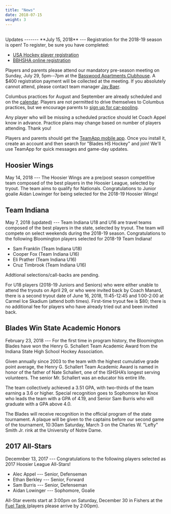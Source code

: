 ```yaml
---
title: "News"
date: 2018-07-15
weight: 3
---
```


<div class="sponsorcontainer">
  <a id="news-a1" href="#"><img id="news-s1" class="image sponsor"></a>
  <a id="news-a2" href="#"><img id="news-s2" class="image sponsor"></a>
</div>
Updates
-------
**July 15, 2018** --- Registration for the 2018-19 season is open!
To register, be sure you have completed:

  - [USA Hockey player registration](https://www.usahockeyregistration.com)
  - [BBHSHA online registration](https://docs.google.com/forms/d/e/1FAIpQLSf2Hl7zl6fLoezWyKQAnQHIzjb8EP3ZYeku_wY27V4ouLSGEw/viewform?usp=sf_link)

Players and parents please attend our mandatory pre-season meeting on
Sunday, July 29, 5pm--7pm at the [Basswood Apartments
Clubhouse][basswood]. A $400 registration payment will be collected at
the meeting. If you absolutely cannot attend, please contact team
manager [Jay Baer][jay].

Columbus practices for August and September are already scheduled and
on the [calendar][cal]. Players are not permitted to drive themselves
to Columbus practices, but we encourage parents to [sign up for
car-pooling][carpool].

Any player who will be missing a scheduled practice should let
Coach Appel know in advance. Practice plans may change based on number
of players attending. Thank you!

Players and parents should get the [TeamApp mobile
app][teamapp]. Once you install it, create an account and then search
for "Blades HS Hockey" and join! We'll use TeamApp for quick messages
and game-day updates.

[carpool]: https://www.signupgenius.com/go/10C084BACAA28A0FA7-blades7/15646395
[teamapp]: https://www.teamapp.com/app
[cal]: https://calendar.google.com/calendar/embed?src=epsc9ra4unbaelg6bns4r4ifro%40group.calendar.google.com&ctz=America/New_York


Hoosier Wings
-------------
May 14, 2018 --- The Hoosier Wings are a pre/post season competitive
team composed of the best players in the Hoosier League, selected by
tryout. The team aims to qualify for Nationals. Congratulations to
Junior goalie Aidan Lowinger for being selected for the 2018-19
Hoosier Wings!

Team Indiana
------------
May 7, 2018 (updated) --- Team Indiana U18 and U16 are travel teams
composed of the best players in the state, selected by tryout. The
team will compete on select weekends during the 2018-19
season. Congratulations to the following Bloomington players selected
for 2018-19 Team Indiana!

- Sam Franklin (Team Indiana U18)
- Cooper Fox (Team Indiana U16)
- Eli Prather (Team Indiana U16)
- Cruz Timbrook (Team Indiana U16)

Addtional selections/call-backs are pending.

For U18 players (2018-19 Juniors and Seniors) who were either unable
to attend the tryouts on April 29, or who were invited back by Coach
Manard, there is a second tryout date of June 16, 2018, 11:45-12:45
and 1:00-2:00 at Carmel Ice Skadium (attend both times). First-time
tryout fee is $80; there is no additional fee for players who have
already tried out and been invited back.


Blades Win State Academic Honors
--------------------------------
February 23, 2018 --- For the first time in program history, the
Bloomington Blades have won the Henry G. Schallert Team Academic Award
from the Indiana State High School Hockey Association.

Given annually since 2003 to the team with the highest cumulative
grade point average, the Henry G. Schallert Team Academic Award is
named in honor of the father of Nate Schallert, one of the ISHSHA’s
longest serving volunteers. The senior Mr. Schallert was an educator
his entire life.

The team collectively achieved a 3.51 GPA, with two-thirds of the team
earning a 3.6 or higher. Special recognition goes to Sophomore
Ian Knox who leads the team with a GPA of 4.19, and Senior Sam Burris
who will graduate with a GPA above 4.0.

The Blades will receive recognition in the official program of the
state tournament. A plaque will be given to the captains before our
second game of the tournament, 10:30am Saturday, March 3 on the
Charles W. "Lefty" Smith Jr. rink at the University of Notre Dame.

2017 All-Stars
--------------
Decemnber 13, 2017 --- Congratulations to the following players selected as 2017 Hoosier League All-Stars!

- Alec Appel --- Senior, Defenseman
- Ethan Berkley --- Senior, Forward
- Sam Burris --- Senior, Defenseman
- Aidan Lowinger --- Sophomore, Goalie

All-Star events start at 3:00pm on
Saturday, December 30 in Fishers at the [Fuel Tank <span class="icon
fa-map-marker"></span>][fuel] (players please arrive by 2:00pm). 


[basswood]: https://www.google.com/maps/place/Basswood+Apartments,+1000+S+Basswood+Cir,+Bloomington,+IN+47403/@39.1518655,-86.5708355,17z/data=!4m2!3m1!1s0x886c677a6ac12c4d:0x830c6aebc265b08
[fuel]: https://maps.google.com/maps?hl=en&q=Fuel%20Tank%20at%20Fishers%2C%209022%20E%20126th%20St%2C%20Fishers%2C%20IN%2046038%2C%20US
[jay]: mailto:jbaer@bloomingtonblades.com
